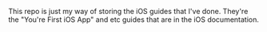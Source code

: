 This repo is just my way of storing the iOS guides that I've done. They're the "You're First iOS App" and etc guides that are in the iOS documentation.